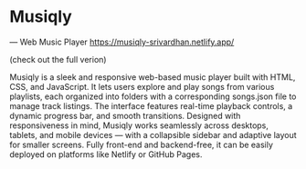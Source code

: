 # Musiqly

— Web Music Player
https://musiqly-srivardhan.netlify.app/  

(check out the full verion)   

Musiqly is a sleek and responsive web-based music player built with HTML, CSS, and JavaScript. It lets users explore and play songs from various playlists, each organized into folders with a corresponding songs.json file to manage track listings. The interface features real-time playback controls, a dynamic progress bar, and smooth transitions. Designed with responsiveness in mind, Musiqly works seamlessly across desktops, tablets, and mobile devices — with a collapsible sidebar and adaptive layout for smaller screens. Fully front-end and backend-free, it can be easily deployed on platforms like Netlify or GitHub Pages.
